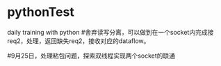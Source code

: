 # pythonTest
daily training with python
#舍弃读写分离，可以做到在一个socket内完成接req2，处理，返回缺失req2，接收对应的dataflow。

#9月25日，处理粘包问题，探索双线程实现两个socket的联通
